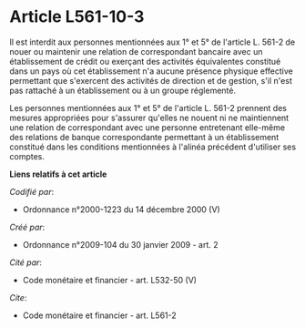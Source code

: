 # Article L561-10-3

Il est interdit aux personnes mentionnées aux 1° et 5° de l'article L. 561-2 de nouer ou maintenir une relation de
correspondant bancaire avec un établissement de crédit ou exerçant des activités équivalentes constitué dans un pays où cet
établissement n'a aucune présence physique effective permettant que s'exercent des activités de direction et de gestion, s'il
n'est pas rattaché à un établissement ou à un groupe réglementé. 

Les personnes mentionnées aux 1° et 5° de l'article L. 561-2 prennent des mesures appropriées pour s'assurer qu'elles ne
nouent ni ne maintiennent une relation de correspondant avec une personne entretenant elle-même des relations de banque
correspondante permettant à un établissement constitué dans les conditions mentionnées à l'alinéa précédent d'utiliser ses
comptes.

**Liens relatifs à cet article**

_Codifié par_:

  - Ordonnance n°2000-1223 du 14 décembre 2000 (V)

_Créé par_:

  - Ordonnance n°2009-104 du 30 janvier 2009 - art. 2

_Cité par_:

  - Code monétaire et financier - art. L532-50 (V)

_Cite_:

  - Code monétaire et financier - art. L561-2
